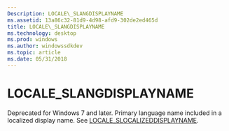 ```yaml
---
Description: LOCALE\_SLANGDISPLAYNAME
ms.assetid: 13a86c32-81d9-4d98-afd9-302de2ed465d
title: LOCALE\_SLANGDISPLAYNAME
ms.technology: desktop
ms.prod: windows
ms.author: windowssdkdev
ms.topic: article
ms.date: 05/31/2018
---
```


# LOCALE\_SLANGDISPLAYNAME

Deprecated for Windows 7 and later. Primary language name included in a localized display name. See [LOCALE\_SLOCALIZEDDISPLAYNAME](locale-slocalized-constants.md).

 

 



